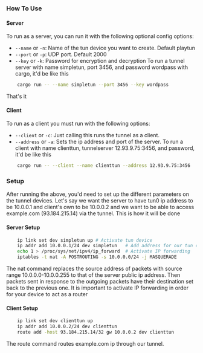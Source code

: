 ### How To Use
#### Server
To run as a server, you can run it with the following optional config options:
* `--name` or `-n`: Name of the tun device you want to create. Default playtun
* `--port` or `-p`: UDP port. Default 2000
* `--key` or `-k`: Password for encryption and decryption
To run a tunnel server with name simpletun, port 3456, and password wordpass with cargo, it'd be like this
```sh
    cargo run -- --name simpletun --port 3456 --key wordpass
```
That's it

#### Client
To run as a client you must run with the following options:
* `--client` or `-c`: Just calling this runs the tunnel as a client.
* `--address` or `-a`: Sets the ip address and port of the server.
To run a client with name clienttun, tunnelserver 12.93.9.75:3456, and password, it'd be like this
```sh
    cargo run -- --client --name clienttun --address 12.93.9.75:3456
```

### Setup
After running the above, you'd need to set up the different parameters on the tunnel devices. Let's say we want the server to have tun0 ip address to be 10.0.0.1 and client's own to be 10.0.0.2 and we want to be able to access example.com (93.184.215.14) via the tunnel. This is how it will be done

#### Server Setup
```sh
    ip link set dev simpletun up # Activate tun device
    ip addr add 10.0.0.1/24 dev simpletun   # Add address for our tun device
    echo 1 > /proc/sys/net/ipv4/ip_forward  # Activate IP forwarding
    iptables -t nat -A POSTROUTING -s 10.0.0.0/24 -j MASQUERADE
```
The nat command replaces the source address of packets with source range 10.0.0.0-10.0.0.255 to that of the server public ip address. Then packets sent in response to the outgoing packets have their destination set back to the previous one. It is important to activate IP forwarding in order for your device to act as a router

#### Client Setup
```sh
    ip link set dev clienttun up
    ip addr add 10.0.0.2/24 dev clienttun
    route add -host 93.184.215.14/32 gw 10.0.0.2 dev clienttun
```
The route command routes example.com ip through our tunnel.